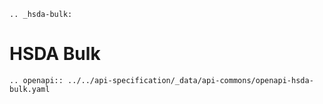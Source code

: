 ```eval_rst
.. _hsda-bulk:
```
# HSDA Bulk

```eval_rst
.. openapi:: ../../api-specification/_data/api-commons/openapi-hsda-bulk.yaml
```
